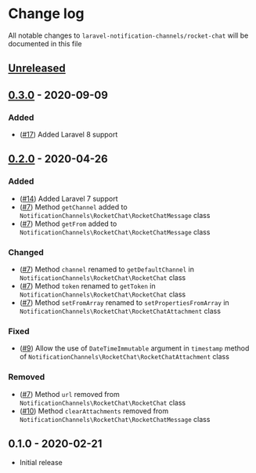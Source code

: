 # Change log

All notable changes to `laravel-notification-channels/rocket-chat` will be documented in this file

## [Unreleased]

## [0.3.0] - 2020-09-09

### Added

- ([#17]) Added Laravel 8 support

## [0.2.0] - 2020-04-26

### Added

- ([#14]) Added Laravel 7 support
- ([#7]) Method `getChannel` added to `NotificationChannels\RocketChat\RocketChatMessage` class
- ([#7]) Method `getFrom` added to `NotificationChannels\RocketChat\RocketChatMessage` class

### Changed

- ([#7]) Method `channel` renamed to `getDefaultChannel` in `NotificationChannels\RocketChat\RocketChat` class
- ([#7]) Method `token` renamed to `getToken` in `NotificationChannels\RocketChat\RocketChat` class
- ([#7]) Method `setFromArray` renamed to `setPropertiesFromArray` in `NotificationChannels\RocketChat\RocketChatAttachment` class

### Fixed

- ([#9]) Allow the use of `DateTimeImmutable` argument in `timestamp` method of `NotificationChannels\RocketChat\RocketChatAttachment` class

### Removed

- ([#7]) Method `url` removed from `NotificationChannels\RocketChat\RocketChat` class
- ([#10]) Method `clearAttachments` removed from `NotificationChannels\RocketChat\RocketChatMessage` class

## 0.1.0 - 2020-02-21

- Initial release

[Unreleased]: https://github.com/laravel-notification-channels/rocket-chat/compare/v0.3.0...master
[0.3.0]: https://github.com/cybercog/laravel-love/compare/v0.2.0...v0.3.0
[0.2.0]: https://github.com/cybercog/laravel-love/compare/v0.1.0...v0.2.0

[#17]: https://github.com/laravel-notification-channels/rocket-chat/pull/17
[#14]: https://github.com/laravel-notification-channels/rocket-chat/pull/14
[#10]: https://github.com/laravel-notification-channels/rocket-chat/pull/10
[#9]: https://github.com/laravel-notification-channels/rocket-chat/pull/9
[#7]: https://github.com/laravel-notification-channels/rocket-chat/pull/7

